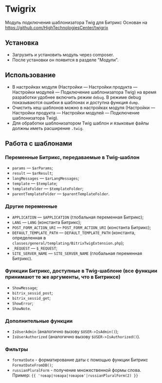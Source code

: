 # Twigrix

Модуль подключения шаблонизатора Twig для Битрикс
Основан на https://github.com/HighTechnologiesCenter/twigrix

## Установка

* Загрузить и установить модуль через composer.
* После установки он появится в разделе "Модули".

## Использование

* В настройках модуля (Настройки — Настройки продукта — Настройки модулей — Подключение шаблонизатора Twig) на время разработки удобнее включить режим `debug`. В режиме debug показываются ошибки в шаблонах и доступна функция `dump`.
* Очистить кеш шаблонов можно в настройках модуля (Настройки — Настройки продукта — Настройки модулей — Подключение шаблонизатора Twig).
* Для обработки шаблонизатором Twig шаблон и языковые файлы должны иметь расширение `.twig`.

## Работа с шаблонами

### Переменные Битрикс, передаваемые в Twig-шаблон

* `params` — `$arParams`;
* `result` — `$arResult`;
* `langMessages` — `$arLangMessages`;
* `template` — `$template`;
* `templateFolder` — `$templateFolder`;
* `parentTemplateFolder` — `$parentTemplateFolder`.

### Другие переменные

* `APPLICATION` — `$APPLICATION` (глобальная переменная Битрикс);
* `LANG` — `LANG` (константа Битрикс);
* `POST_FORM_ACTION_URI` — `POST_FORM_ACTION_URI` (константа Битрикс);
* `DEFAULT_TEMPLATE_PATH` — `DEFAULT_TEMPLATE_PATH` (константа, определенная в `classes/general/templating/BitrixTwigExtension.php`);
* `_REQUEST` — `$_REQUEST`;
* `SITE_SERVER_NAME` — `SITE_SERVER_NAME` (глобальная переменная Битрикс).

### Функции Битрикс, доступные в Twig-шаблоне (все функции принимают те же аргументы, что в Битриксе)

* `ShowMessage`;
* `bitrix_sessid_post`;
* `bitrix_sessid_get`;
* `ShowError`;
* `ShowNote`.

### Дополнительные функции

* `IsUserAdmin` (аналогично вызову `$USER->IsAdmin()`);
* `IsUserAuthorized` (аналогично вызову `$USER->IsAuthorized()`).

### Фильтры

* `formatDate` - форматирование даты с помощью функции Битрикс `FormatDateFromDB()`;
* `russianPluralForm` - получение множественной формы слова.
Пример: `{{ 'товар|товара|товаров'|russianPluralForm(2) }}`